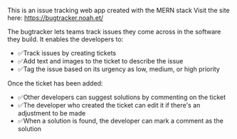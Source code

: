 This is an issue tracking web app created with the MERN stack
Visit the site here: https://bugtracker.noah.et/

The bugtracker lets teams track issues they come across in the software they build. It enables the developers to:
- ✅Track issues by creating tickets
- ✅Add text and images to the ticket to describe the issue
- ✅Tag the issue based on its urgency as low, medium, or high priority

Once the ticket has been added:
- ✅Other developers can suggest solutions by commenting on the ticket
- ✅The developer who created the ticket can edit it if there's an adjustment to be made
- ✅When a solution is found, the developer can mark a comment as the solution
